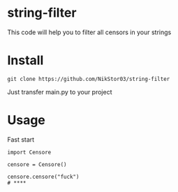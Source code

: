 # string-filter
This code will help you to filter all censors in your strings

# Install

`git clone https://github.com/NikStor03/string-filter`

Just transfer main.py to your project

# Usage

Fast start
```
import Censore

censore = Censore()

censore.censore("fuck")
# ****
```
